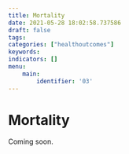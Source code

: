 ```yaml
---
title: Mortality
date: 2021-05-28 18:02:58.737586
draft: false
tags: 
categories: ["healthoutcomes"]
keywords: 
indicators: []
menu:
    main:
        identifier: '03'
---
```

# Mortality
Coming soon. 


